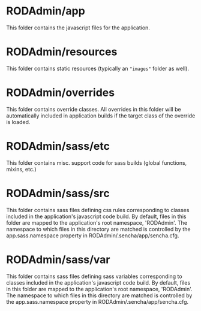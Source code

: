 # RODAdmin/app

This folder contains the javascript files for the application.

# RODAdmin/resources

This folder contains static resources (typically an `"images"` folder as well).

# RODAdmin/overrides

This folder contains override classes. All overrides in this folder will be 
automatically included in application builds if the target class of the override
is loaded.

# RODAdmin/sass/etc

This folder contains misc. support code for sass builds (global functions, 
mixins, etc.)

# RODAdmin/sass/src

This folder contains sass files defining css rules corresponding to classes
included in the application's javascript code build.  By default, files in this 
folder are mapped to the application's root namespace, 'RODAdmin'. The
namespace to which files in this directory are matched is controlled by the
app.sass.namespace property in RODAdmin/.sencha/app/sencha.cfg. 

# RODAdmin/sass/var

This folder contains sass files defining sass variables corresponding to classes
included in the application's javascript code build.  By default, files in this 
folder are mapped to the application's root namespace, 'RODAdmin'. The
namespace to which files in this directory are matched is controlled by the
app.sass.namespace property in RODAdmin/.sencha/app/sencha.cfg. 
